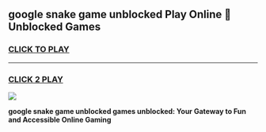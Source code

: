 
## google snake game unblocked Play Online 👋 Unblocked Games
<h3>
<a href="https://premium.freeplayer.one?title=google_snake_game_unblocked&ref=19F">CLICK TO PLAY</a></h3>
<hr>

<h3>
<a href="https://premium.freeplayer.one?title=google_snake_game_unblocked&ref=19F">CLICK 2 PLAY</a>
  
</h3>

<a href="https://premium.freeplayer.one?title=google_snake_game_unblocked&ref=19F"><img src="https://clearcache.store/games.png"></a>


**google snake game unblocked games unblocked: Your Gateway to Fun and Accessible Online Gaming**
